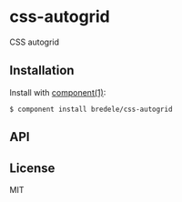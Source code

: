 # css-autogrid

  CSS autogrid

## Installation

  Install with [component(1)](http://component.io):

    $ component install bredele/css-autogrid

## API



## License

  MIT
